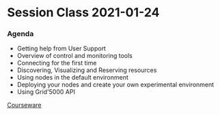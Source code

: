 # Session Class 2021-01-24

### Agenda
- Getting help from User Support
- Overview of control and monitoring tools
- Connecting for the first time
- Discovering, Visualizing and Reserving resources
- Using nodes in the default environment
- Deploying your nodes and create your own experimental environment
- Using Grid'5000 API

[Courseware](https://codimd.math.cnrs.fr/s/2sAxhR36w#)

